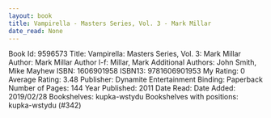 ```yaml
---
layout: book
title: Vampirella - Masters Series, Vol. 3 - Mark Millar
date_read: None
---
```


Book Id: 9596573
Title: Vampirella: Masters Series, Vol. 3: Mark Millar
Author: Mark Millar
Author l-f: Millar, Mark
Additional Authors: John      Smith, Mike Mayhew
ISBN: 1606901958
ISBN13: 9781606901953
My Rating: 0
Average Rating: 3.48
Publisher: Dynamite Entertainment
Binding: Paperback
Number of Pages: 144
Year Published: 2011
Date Read: 
Date Added: 2019/02/28
Bookshelves: kupka-wstydu
Bookshelves with positions: kupka-wstydu (#342)

